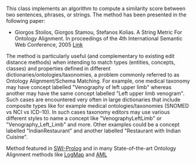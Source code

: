 This class implements an algorithm to compute a similarity score between two sentences, phrases, or strings. The method has been presented in the following paper:
 * Giorgos Stoilos, Giorgos Stamou, Stefanos Kolias. A String Metric For Ontology Alignment. In proceedings of the 4th International Semantic Web Conference, 2005 [Link](https://link.springer.com/chapter/10.1007/11574620_45)
 
The method is particularly useful (and complementary to existing edit distance methods) when intending to match types (entities, concepts, classes) and properties defined in different dictionaries/ontologies/taxonomies, a problem commonly referred to as Ontology Alignment/Schema Matching. For example, one medical taxonomy may have concept labelled "Venography of left upper limb" whereas another may have the same concept labelled "Left upper limb venogram". Such cases are encountered very often in large dictionaries that include composite types like for example medical ontologies/taxonomies (SNOMED vs NCI vs ICD-10). In such cases taxonomy editors may use various different styles to name a concept like "VenographyLeftLimb" or "Venography_Left_Limb" and more. Other examples could be a concept labelled "IndianRestaurant" and another labelled "Restaurant with Indian Cuisine".

Method featured in [SWI-Prolog](https://www.swi-prolog.org/pldoc/man?predicate=isub/4) and in many State-of-the-art Ontology Alignment methods like [LogMap](https://github.com/ernestojimenezruiz/logmap-matcher/blob/dc405cd183673f0c6675bd2fa74a2a3d21e0c53a/src/main/java/uk/ac/ox/krr/logmap2/mappings/I_Sub.java) and [AML](https://github.com/AgreementMakerLight/AML-Project/blob/master/AgreementMakerLight/src/aml/match/StringMatcher.java)
